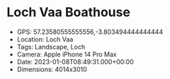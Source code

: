 # Loch Vaa Boathouse

- GPS: 57.23580555555556,-3.803494444444444
- Location: Loch Vaa
- Tags: Landscape, Loch
- Camera: Apple iPhone 14 Pro Max
- Date: 2023-01-08T08:49:31.000+00:00
- Dimensions: 4014x3010
